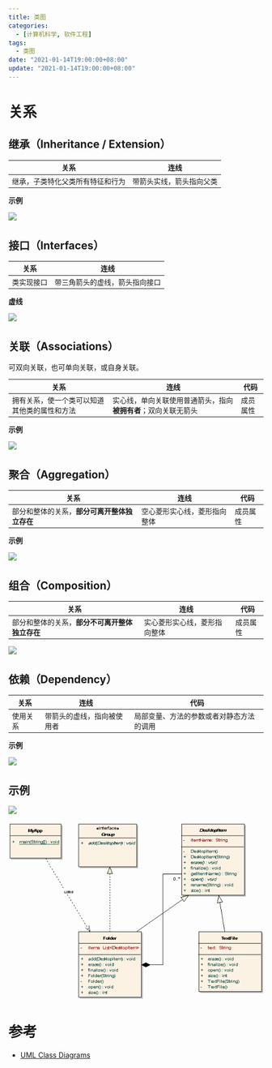 ```yaml
---
title: 类图
categories: 
  - [计算机科学, 软件工程]
tags:
  - 类图
date: "2021-01-14T19:00:00+08:00"
update: "2021-01-14T19:00:00+08:00"
---
```


# 关系

## 继承（Inheritance / Extension）

| 关系                             | 连线                     |
| -------------------------------- | ------------------------ |
| 继承，子类特化父类所有特征和行为 | 带箭头实线，箭头指向父类 |

**示例**

![](classdiagram/001.jpg)

## 接口（Interfaces）

| 关系       | 连线                           |
| ---------- | ------------------------------ |
| 类实现接口 | 带三角箭头的虚线，箭头指向接口 |

**虚线**

![](classdiagram/002.jpg)

## 关联（Associations）

可双向关联，也可单向关联，或自身关联。

| 关系                                         | 连线                                                         | 代码     |
| -------------------------------------------- | ------------------------------------------------------------ | -------- |
| 拥有关系，使一个类可以知道其他类的属性和方法 | 实心线，单向关联使用普通箭头，指向**被拥有者**；双向关联无箭头 | 成员属性 |

**示例**

![](classdiagram/003.jpg)

## 聚合（Aggregation）

| 关系                                         | 连线                         | 代码     |
| -------------------------------------------- | ---------------------------- | -------- |
| 部分和整体的关系，**部分可离开整体独立存在** | 空心菱形实心线，菱形指向整体 | 成员属性 |

**示例**

![](classdiagram/005.jpg)

## 组合（Composition）

| 关系                                           | 连线                         | 代码     |
| ---------------------------------------------- | ---------------------------- | -------- |
| 部分和整体的关系，**部分不可离开整体独立存在** | 实心菱形实心线，菱形指向整体 | 成员属性 |

![](classdiagram/004.jpg)

## 依赖（Dependency）

| 关系     | 连线                       | 代码                                     |
| -------- | -------------------------- | ---------------------------------------- |
| 使用关系 | 带箭头的虚线，指向被使用者 | 局部变量、方法的参数或者对静态方法的调用 |

**示例**

![](classdiagram/006.jpg)

## 示例

![](classdiagram/007.jpg)

![Example UML Class Diagram](classdiagram/desktopItemUML.png)

# 参考

- [UML Class Diagrams](https://msoe.us/taylor/tutorial/se1021/UMLClass)

